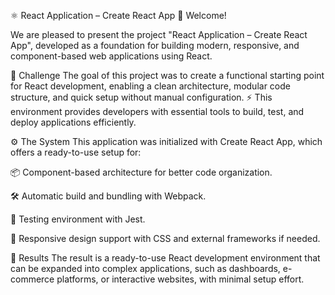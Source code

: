 ⚛️ React Application – Create React App
👋 Welcome!

We are pleased to present the project "React Application – Create React App", developed as a foundation for building modern, responsive, and component-based web applications using React.

🧩 Challenge
The goal of this project was to create a functional starting point for React development, enabling a clean architecture, modular code structure, and quick setup without manual configuration.
⚡ This environment provides developers with essential tools to build, test, and deploy applications efficiently.

⚙️ The System
This application was initialized with Create React App, which offers a ready-to-use setup for:

📦 Component-based architecture for better code organization.

🛠️ Automatic build and bundling with Webpack.

🧪 Testing environment with Jest.

📱 Responsive design support with CSS and external frameworks if needed.

🚀 Results
The result is a ready-to-use React development environment that can be expanded into complex applications, such as dashboards, e-commerce platforms, or interactive websites, with minimal setup effort.

